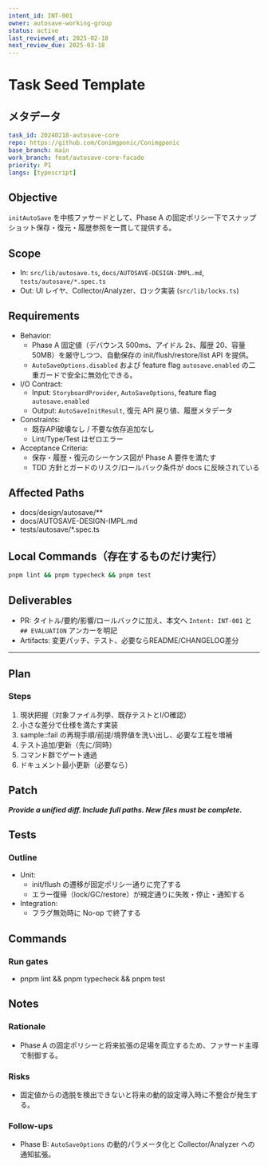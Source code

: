 ```yaml
---
intent_id: INT-001
owner: autosave-working-group
status: active
last_reviewed_at: 2025-02-18
next_review_due: 2025-03-18
---
```


# Task Seed Template

## メタデータ

```yaml
task_id: 20240218-autosave-core
repo: https://github.com/Conimgponic/Conimgponic
base_branch: main
work_branch: feat/autosave-core-facade
priority: P1
langs: [typescript]
```

## Objective

`initAutoSave` を中核ファサードとして、Phase A の固定ポリシー下でスナップショット保存・復元・履歴参照を一貫して提供する。

## Scope

- In: `src/lib/autosave.ts`, `docs/AUTOSAVE-DESIGN-IMPL.md`, `tests/autosave/*.spec.ts`
- Out: UI レイヤ、Collector/Analyzer、ロック実装 (`src/lib/locks.ts`)

## Requirements

- Behavior:
  - Phase A 固定値（デバウンス 500ms、アイドル 2s、履歴 20、容量 50MB）を厳守しつつ、自動保存の init/flush/restore/list API を提供。
  - `AutoSaveOptions.disabled` および feature flag `autosave.enabled` の二重ガードで安全に無効化できる。
- I/O Contract:
  - Input: `StoryboardProvider`, `AutoSaveOptions`, feature flag `autosave.enabled`
  - Output: `AutoSaveInitResult`, 復元 API 戻り値、履歴メタデータ
- Constraints:
  - 既存API破壊なし / 不要な依存追加なし
  - Lint/Type/Test はゼロエラー
- Acceptance Criteria:
  - 保存・履歴・復元のシーケンス図が Phase A 要件を満たす
  - TDD 方針とガードのリスク/ロールバック条件が docs に反映されている

## Affected Paths

- docs/design/autosave/**
- docs/AUTOSAVE-DESIGN-IMPL.md
- tests/autosave/*.spec.ts

## Local Commands（存在するものだけ実行）

```bash
pnpm lint && pnpm typecheck && pnpm test
```

## Deliverables

- PR: タイトル/要約/影響/ロールバックに加え、本文へ `Intent: INT-001` と `## EVALUATION` アンカーを明記
- Artifacts: 変更パッチ、テスト、必要ならREADME/CHANGELOG差分

---

## Plan

### Steps

1) 現状把握（対象ファイル列挙、既存テストとI/O確認）
2) 小さな差分で仕様を満たす実装
3) sample::fail の再現手順/前提/境界値を洗い出し、必要な工程を増補
4) テスト追加/更新（先に/同時）
5) コマンド群でゲート通過
6) ドキュメント最小更新（必要なら）

## Patch

***Provide a unified diff. Include full paths. New files must be complete.***

## Tests

### Outline

- Unit:
  - init/flush の遷移が固定ポリシー通りに完了する
  - エラー復帰（lock/GC/restore）が規定通りに失敗・停止・通知する
- Integration:
  - フラグ無効時に No-op で終了する

## Commands

### Run gates

- pnpm lint && pnpm typecheck && pnpm test

## Notes

### Rationale

- Phase A の固定ポリシーと将来拡張の足場を両立するため、ファサード主導で制御する。

### Risks

- 固定値からの逸脱を検出できないと将来の動的設定導入時に不整合が発生する。

### Follow-ups

- Phase B: `AutoSaveOptions` の動的パラメータ化と Collector/Analyzer への通知拡張。
